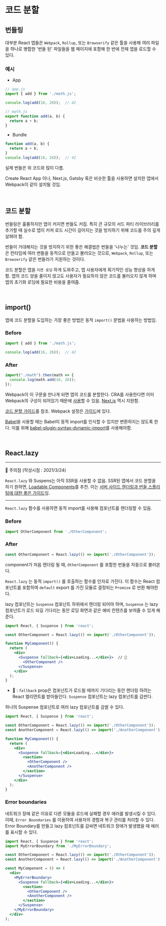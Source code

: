 # 코드 분할

## 번들링

대부분 React 앱들은 `Webpack`, `Rollup`, 또는 `Browserify` 같은 툴을 사용해 여러 파일을 하나로 병합한 '번들 된' 파일들을 웹 페이지에 포함해 한 번에 전체 앱을 로드할 수 있다.

### 예시

- App

```js
// app.js
import { add } from './math.js';

console.log(add(16, 26));  // 42
```

```js
// math.js
export function add(a, b) {
  return a + b;
}
```

- Bundle

```js
function add(a, b) {
  return a + b;
}
console.log(add(16, 26));  // 42
```

실제 번들은 위 코드와 많이 다름.

Create React App 이나, Next.js, Gatsby 혹은 비슷한 툴을 사용하면 설치한 앱에서 Webpack이 같이 설치될 것임.

<br/>

## 코드 분할

번들링은 훌륭하지만 앱이 커지면 번들도 커짐. 특히 큰 규모의 서드 파티 라이브러리를 추가할 때 실수로 앱이 커져 로드 시간이 길어지는 것을 방지하기 위해 코드를 주의 깊게 살펴야 함.

번들이 거대해지는 것을 방지하기 위한 좋은 해결법은 번들을 '나누는' 것임. **코드 분할**은 런타임에 여러 번들을 동적으로 만들고 불러오는 것으로, `Webpack`, `Rollup`, 또는 `Browserify` 같은 번들러가 지원하는 것이다.

코드 분할은 앱을 `지연 로딩` 하게 도와주고, 앱 사용자에게 획기적인 성능 향상을 하게 함. 앱의 코드 양을 줄이지 않고도 사용자가 필요하지 않은 코드를 불러오지 않게 하며 앱의 초기화 로딩에 필요한 비용을 줄여줌.

<br/>

## import()

앱에 코드 분할을 도입하는 가장 좋은 방법은 동적 `import()` 문법을 사용하는 방법임.

### Before

```js
import { add } from './math.js';

console.log(add(16, 26));  // 42
```

### After

```js
import("./math").then(math => {
  console.log(math.add(16, 26));
});
```

Webpack이 이 구문을 만나게 되면 앱의 코드를 분할한다. CRA를 사용한다면 이미 Webpack의 구성이 되어있기 때문에 [사용](https://create-react-app.dev/docs/code-splitting/)할 수 있음. [Next.js](https://nextjs.org/docs/advanced-features/dynamic-import) 역시 지원함.

[코드 분할 가이드](https://webpack.js.org/guides/code-splitting/)를 참조. Webpack 설정은 [가이드](https://gist.github.com/gaearon/ca6e803f5c604d37468b0091d9959269)에 있다.

[Babel](http://babeljs.io/)을 사용할 때는 Babel이 동적 import를 인식할 수 있지만 변환하지는 않도록 한다. 이를 위해 [babel-plugin-syntax-dynamic-import](https://yarnpkg.com/en/package/babel-plugin-syntax-dynamic-import)를 사용해야함.

<br/>

## React.lazy

---

📌 주의점 (작성시점 : 2021/3/24)

`React.lazy` 와 Suspens는 아직 SSR을 사용할 수 없음. SSR된 앱에서 코드 분할을 하기 원하면, [Loadable Components](https://github.com/gregberge/loadable-components)를 추천. 이는 [서버 사이드 렌더링과 번들 스플리팅에 대한 좋은 가이드](https://loadable-components.com/docs/server-side-rendering/)임.

---

`React.lazy` 함수를 사용하면 동적 import를 사용해 컴포넌트를 렌더링할 수 있음.

### Before

```js
import OtherComponent from './OtherComponent';
```

### After

```js
const OtherComponent = React.lazy(() => import('./OtherComponent'));
```

component가 처음 렌더링 될 때, `OtherComponent` 를 포함한 번들을 자동으로 불러온다.

`React.lazy` 는 동적 `import()` 를 호출하는 함수를 인자로 가진다. 이 함수는 React 컴포넌트를 포함하여 `default` export 를 가진 모듈로 결정되는 `Promise` 로 반환 해야한다.

lazy 컴포넌트는 `Suspense` 컴포넌트 하위에서 렌더링 되어야 하며, `Suspense` 는 lazy 컴포넌트가 로드 되길 기다리는 동안 로딩 화면과 같은 예비 컨텐츠를 보여줄 수 있게 해준다.

```jsx
import React, { Suspense } from 'react';

const OtherComponent = React.lazy(() => import('./OtherComponent'));

function MyComponent() {
  return (
    <div>
      <Suspense fallback={<div>Loading...</div>}>  // 🚀
        <OtherComponent />
      </Suspense>
    </div>
  );
}
```

- 🚀 : `fallback` prop은 컴포넌트가 로드될 때까지 기다리는 동안 렌더링 하려는 React 엘리먼트를 받아들인다. `Suspense` 컴포넌트는 lazy 컴포넌트를 감싼다. 

하나의 Suspense 컴포넌트로 여러 lazy 컴포넌트를 감쌀 수 있다.

```jsx
import React, { Suspense } from 'react';

const OtherComponent = React.lazy(() => import('./OtherComponent'));
const AnotherComponent = React.lazy(() => import('./AnotherComponent'));

function MyComponent() {
  return (
    <div>
      <Suspense fallback={<div>Loading...</div>}>
        <section>
          <OtherComponent />
          <AnotherComponent />
        </section>
      </Suspense>
    </div>
  );
}
```

### Error boundaries

네트워크 장애 같은 이유로 다른 모듈을 로드에 실패할 경우 에러를 발생시킬 수 있다. 이때, `Error Boundaries` 를 이용하여 사용자의 경험과 복구 관리를 처리할 수 있다. Error Boundary를 만들고 lazy 컴포넌트를 감싸면 네트워크 장애가 발생했을 때 에러를 표시할 수 있다.

```jsx
import React, { Suspense } from 'react';
import MyErrorBoundary from './MyErrorBoundary';

const OtherComponent = React.lazy(() => import('./OtherComponent'));
const AnotherComponent = React.lazy(() => import('./AnotherComponent'));

const MyComponent = () => (
  <div>
    <MyErrorBoundary>
      <Suspense fallback={<div>Loading...</div>}>
        <section>
          <OtherComponent />
          <AnotherComponent />
        </section>
      </Suspense>
    </MyErrorBoundary>
  </div>
);
```

